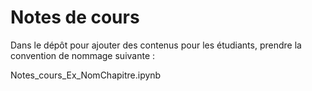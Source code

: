 # Notes de cours

Dans le dépôt pour ajouter des contenus pour les étudiants, prendre la convention de nommage suivante :

Notes_cours_Ex_NomChapitre.ipynb

